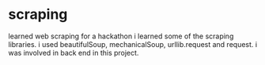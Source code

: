 # scraping
learned web scraping for a hackathon
i learned some of the scraping libraries. i used beautifulSoup, mechanicalSoup, urllib.request and request.
i was involved in back end in this project.
